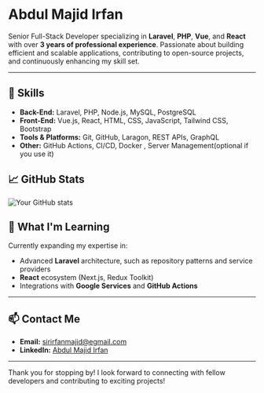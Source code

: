 # Abdul Majid Irfan

Senior Full-Stack Developer specializing in **Laravel**, **PHP**, **Vue**, and **React** with over **3 years of professional experience**. Passionate about building efficient and scalable applications, contributing to open-source projects, and continuously enhancing my skill set.

---

## 🔧 Skills

- **Back-End:** Laravel, PHP, Node.js, MySQL, PostgreSQL
- **Front-End:** Vue.js, React, HTML, CSS, JavaScript, Tailwind CSS, Bootstrap
- **Tools & Platforms:** Git, GitHub, Laragon, REST APIs, GraphQL
- **Other:** GitHub Actions, CI/CD, Docker , Server Management(optional if you use it)



## 📈 GitHub Stats

![Your GitHub stats](https://github-readme-stats.vercel.app/api?username=Irfan-Majid&show_icons=true&hide=contribs,prs&hide_title=true&include_all_commits=true&count_private=true)

## 🌱 What I'm Learning

Currently expanding my expertise in:
- Advanced **Laravel** architecture, such as repository patterns and service providers
- **React** ecosystem (Next.js, Redux Toolkit)
- Integrations with **Google Services** and **GitHub Actions**

---

## 📫 Contact Me

- **Email:** [sirirfanmajid@egmail.com](sirirfanmajid@egmail.com)
- **LinkedIn:** [Abdul Majid Irfan]([link-to-linkedin](https://www.linkedin.com/in/irfan-majid/))

---

Thank you for stopping by! I look forward to connecting with fellow developers and contributing to exciting projects!

